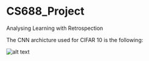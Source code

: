 # CS688_Project
Analysing Learning with Retrospection

The CNN archicture used for CIFAR 10 is the following:

![alt text](https://github.com/meetgandhi123/CS688_Project/blob/main/images/Capture.JPG?raw=true)
